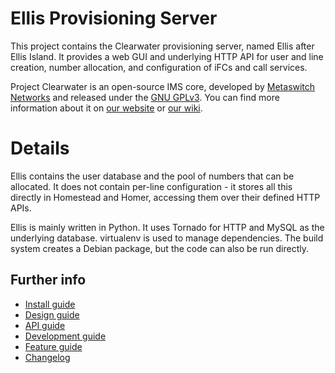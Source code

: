 Ellis Provisioning Server
=========================

This project contains the Clearwater provisioning server, named Ellis
after Ellis Island.  It provides a web GUI and underlying HTTP API for
user and line creation, number allocation, and configuration of iFCs
and call services.

Project Clearwater is an open-source IMS core, developed by [Metaswitch Networks](http://www.metaswitch.com) and released under the [GNU GPLv3](http://www.projectclearwater.org/download/license/). You can find more information about it on [our website](http://www.projectclearwater.org/) or [our wiki](http://clearwater.readthedocs.org/en/latest/).

Details
=======

Ellis contains the user database and the pool of numbers that can be
allocated. It does not contain per-line configuration - it stores all
this directly in Homestead and Homer, accessing them over their
defined HTTP APIs.

Ellis is mainly written in Python. It uses Tornado for HTTP and MySQL
as the underlying database. virtualenv is used to manage
dependencies. The build system creates a Debian package, but the code
can also be run directly.

Further info
------------

* [Install guide](https://github.com/Metaswitch/clearwater-docs/wiki/Installation-Instructions)
* [Design guide](docs/design.md)
* [API guide](docs/api.md)
* [Development guide](docs/development.md)
* [Feature guide](docs/features.md)
* [Changelog](CHANGELOG.md)

